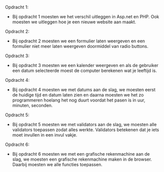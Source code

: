 Opdracht 1:
* Bij opdracht 1 moesten we het verschil uitleggen in Asp.net en PHP. Ook moesten we uitleggen hoe je een nieuwe website aan maakt.

Opdracht 2:
* Bij opdracht 2 moesten we een formulier laten weergeven en een formulier niet meer laten weergeven doormiddel van radio buttons.

Opdracht 3:
* Bij opdracht 3 moesten we een kalender weergeven en als de gebruiker een datum selecteerde moest de computer berekenen wat je leeftijd is.

Opdracht 4:
* Bij opdracht 4 moesten we met datums aan de slag, we moesten eerst de huidige tijd en datum laten zien en daarna moesten we het zo programmeren hoelang het nog duurt voordat het pasen is in uur, minuten, seconden.

Opdracht 5:
* Bij opdracht 5 moesten we met validators aan de slag, we moesten alle validators toepassen zodat alles werkte. Validators betekenen dat je iets moet invullen in een invul vakje.

Opdracht 6:
* Bij opdracht 6 moesten we met een grafische rekenmachine aan de slag, we moesten een grafische rekenmachine maken in de browser. Daarbij moesten we alle functies toepassen.
